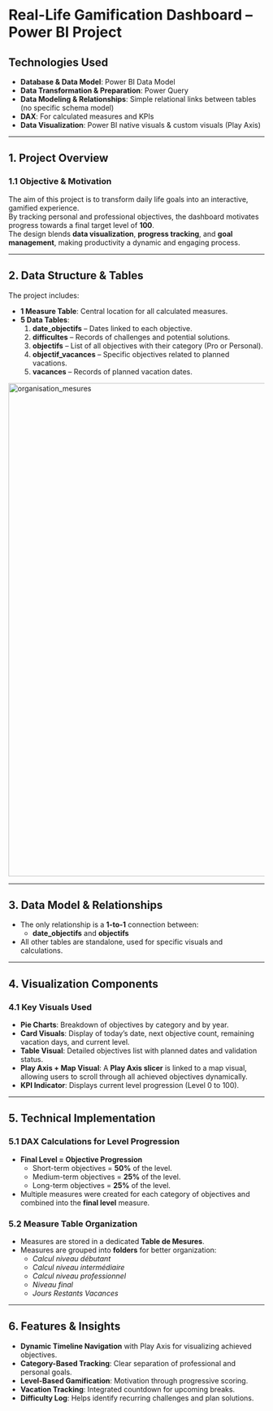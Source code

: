 # Real-Life Gamification Dashboard – Power BI Project

## Technologies Used
- **Database & Data Model**: Power BI Data Model  
- **Data Transformation & Preparation**: Power Query  
- **Data Modeling & Relationships**: Simple relational links between tables (no specific schema model) 
- **DAX**: For calculated measures and KPIs  
- **Data Visualization**: Power BI native visuals & custom visuals (Play Axis)  

---

## 1. Project Overview

### 1.1 Objective & Motivation
The aim of this project is to transform daily life goals into an interactive, gamified experience.  
By tracking personal and professional objectives, the dashboard motivates progress towards a final target level of **100**.  
The design blends **data visualization**, **progress tracking**, and **goal management**, making productivity a dynamic and engaging process.

---

## 2. Data Structure & Tables

The project includes:
- **1 Measure Table**: Central location for all calculated measures.
- **5 Data Tables**:
  1. **date_objectifs** – Dates linked to each objective.
  2. **difficultes** – Records of challenges and potential solutions.
  3. **objectifs** – List of all objectives with their category (Pro or Personal).
  4. **objectif_vacances** – Specific objectives related to planned vacations.
  5. **vacances** – Records of planned vacation dates.
<img width="1930" height="970" alt="organisation_mesures" src="https://github.com/user-attachments/assets/d81780af-27f0-47cc-b0d9-f46702c30774" />

---

## 3. Data Model & Relationships

- The only relationship is a **1-to-1** connection between:
  - **date_objectifs** and **objectifs**
- All other tables are standalone, used for specific visuals and calculations.

---

## 4. Visualization Components

### 4.1 Key Visuals Used
- **Pie Charts**: Breakdown of objectives by category and by year.
- **Card Visuals**: Display of today’s date, next objective count, remaining vacation days, and current level.
- **Table Visual**: Detailed objectives list with planned dates and validation status.
- **Play Axis + Map Visual**: A **Play Axis slicer** is linked to a map visual, allowing users to scroll through all achieved objectives dynamically.
- **KPI Indicator**: Displays current level progression (Level 0 to 100).

---

## 5. Technical Implementation

### 5.1 DAX Calculations for Level Progression
- **Final Level = Objective Progression**
  - Short-term objectives = **50%** of the level.
  - Medium-term objectives = **25%** of the level.
  - Long-term objectives = **25%** of the level.
- Multiple measures were created for each category of objectives and combined into the **final level** measure.

### 5.2 Measure Table Organization
- Measures are stored in a dedicated **Table de Mesures**.
- Measures are grouped into **folders** for better organization:
  - *Calcul niveau débutant*
  - *Calcul niveau intermédiaire*
  - *Calcul niveau professionnel*
  - *Niveau final*
  - *Jours Restants Vacances*

---

## 6. Features & Insights
- **Dynamic Timeline Navigation** with Play Axis for visualizing achieved objectives.
- **Category-Based Tracking**: Clear separation of professional and personal goals.
- **Level-Based Gamification**: Motivation through progressive scoring.
- **Vacation Tracking**: Integrated countdown for upcoming breaks.
- **Difficulty Log**: Helps identify recurring challenges and plan solutions.
